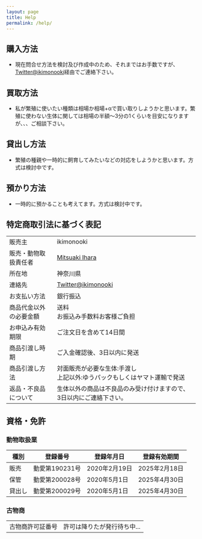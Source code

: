 ```yaml
---
layout: page
title: Help
permalink: /help/
---
```


## 購入方法

* 現在問合せ方法を検討及び作成中のため、それまではお手数ですが、[Twitter@ikimonooki](https://twitter.com/ikimonooki)経由でご連絡下さい。

## 買取方法

* 私が繁殖に使いたい種類は相場か相場+αで買い取りしようかと思います。繁殖に使わない生体に関しては相場の半額〜3分の1くらいを目安になりますが、、、ご相談下さい。

## 貸出し方法

* 繁殖の種親や一時的に飼育してみたいなどの対応をしようかと思います。方式は検討中です。

## 預かり方法

* 一時的に預かることも考えてます。方式は検討中です。

## 特定商取引法に基づく表記

|||
| ------- | ------- |
| 販売主 | ikimonooki |
| 販売・動物取扱責任者 | [Mitsuaki Ihara](https://about.me/mitsuaki1229) |
| 所在地 | 神奈川県 |
| 連絡先 | [Twitter@ikimonooki](https://twitter.com/ikimonooki) |
| お支払い方法 | 銀行振込 |
| 商品代金以外の必要金額 | 送料<br>お振込み手数料お客様ご負担 |
| お申込み有効期限 | ご注文日を含めて14日間 |
| 商品引渡し時期 | ご入金確認後、3日以内に発送 |
| 商品引渡し方法 | 対面販売が必要な生体:手渡し<br>上記以外:ゆうパックもしくはヤマト運輸で発送 |
| 返品・不良品について | 生体以外の商品は不良品のみ受け付けますので、3日以内にご連絡下さい。 |

## 資格・免許

### 動物取扱業

| 種別 | 登録番号 | 登録年月日 | 登録有効期間 |
| ------- | ------- | ------- | ------- |
| 販売 | 動愛第190231号 | 2020年2月19日 | 2025年2月18日 |
| 保管 | 動愛第200028号 | 2020年5月1日 | 2025年4月30日 |
| 貸出し | 動愛第200029号 | 2020年5月1日 | 2025年4月30日 |

### 古物商

|||
| ------- | ------- |
| 古物商許可証番号 | 許可は降りたが発行待ち中... |

